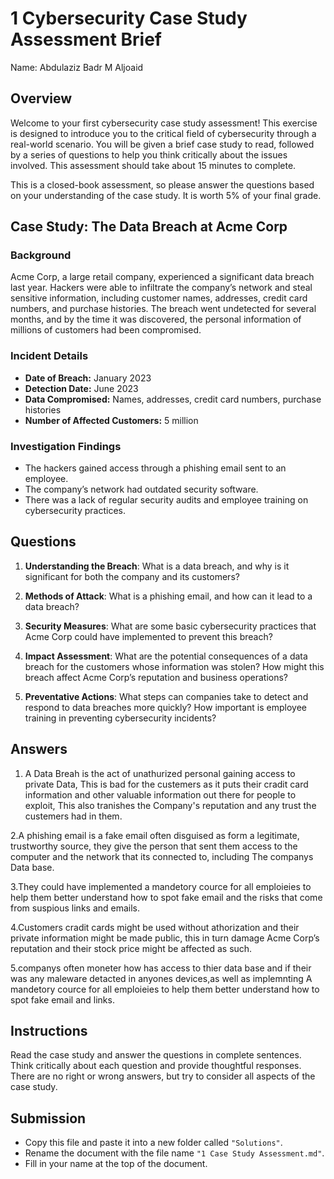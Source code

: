 # 1 Cybersecurity Case Study Assessment Brief

Name: Abdulaziz Badr M Aljoaid

## Overview

Welcome to your first cybersecurity case study assessment! This exercise is designed to introduce you to the critical field of cybersecurity through a real-world scenario. You will be given a brief case study to read, followed by a series of questions to help you think critically about the issues involved. This assessment should take about 15 minutes to complete.

This is a closed-book assessment, so please answer the questions based on your understanding of the case study. It is worth 5% of your final grade.

## Case Study: The Data Breach at Acme Corp

### Background

Acme Corp, a large retail company, experienced a significant data breach last year. Hackers were able to infiltrate the company’s network and steal sensitive information, including customer names, addresses, credit card numbers, and purchase histories. The breach went undetected for several months, and by the time it was discovered, the personal information of millions of customers had been compromised.

### Incident Details

- **Date of Breach:** January 2023
- **Detection Date:** June 2023
- **Data Compromised:** Names, addresses, credit card numbers, purchase histories
- **Number of Affected Customers:** 5 million

### Investigation Findings

- The hackers gained access through a phishing email sent to an employee.
- The company’s network had outdated security software.
- There was a lack of regular security audits and employee training on cybersecurity practices.

## Questions

1. **Understanding the Breach**: What is a data breach, and why is it significant for both the company and its customers?

2. **Methods of Attack**: What is a phishing email, and how can it lead to a data breach?

3. **Security Measures**: What are some basic cybersecurity practices that Acme Corp could have implemented to prevent this breach?

4. **Impact Assessment**: What are the potential consequences of a data breach for the customers whose information was stolen? How might this breach affect Acme Corp’s reputation and business operations?

5. **Preventative Actions**: What steps can companies take to detect and respond to data breaches more quickly? How important is employee training in preventing cybersecurity incidents?

## Answers

1. A Data Breah is the act of unathurized personal gaining access to private Data, This is bad for the custemers as it puts their cradit card information and other valuable information out there for people to exploit, This also tranishes the Company's reputation and any trust the custemers had in them.

2.A phishing email is a fake email often disguised as form a legitimate, trustworthy source, they give the person that sent them access to the computer and the network that its connected to, including The companys Data base.

3.They could have implemented a mandetory cource for all emploieies to help them better understand how to spot fake email and the risks that come from suspious links and emails.

4.Customers cradit cards might be used without athorization and their private information might be made public, this in turn damage Acme Corp’s reputation and their stock price might be affected as such.

5.companys often moneter how has access to thier data base and if their was any maleware detacted in anyones devices,as well as implemnting A mandetory cource for all emploieies to help them better understand how to spot fake email and links.

## Instructions

Read the case study and answer the questions in complete sentences.
Think critically about each question and provide thoughtful responses.
There are no right or wrong answers, but try to consider all aspects of the case study.

## Submission

- Copy this file and paste it into a new folder called `"Solutions"`.
- Rename the document with the file name `"1 Case Study Assessment.md"`.
- Fill in your name at the top of the document.
